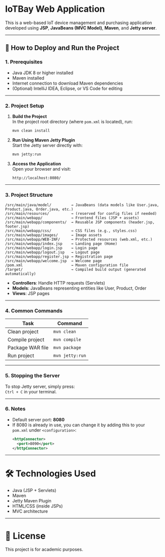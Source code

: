 # IoTBay Web Application

This is a web-based IoT device management and purchasing application developed using **JSP**, **JavaBeans (MVC Model)**, **Maven**, and **Jetty server**.

---

## 🚀 How to Deploy and Run the Project

### 1. Prerequisites

- Java JDK 8 or higher installed
- Maven installed
- Internet connection to download Maven dependencies
- (Optional) IntelliJ IDEA, Eclipse, or VS Code for editing

---

### 2. Project Setup

1. **Build the Project**  
   In the project root directory (where `pom.xml` is located), run:

   ```bash
   mvn clean install
   ```

2. **Run Using Maven Jetty Plugin**  
   Start the Jetty server directly with:

   ```bash
   mvn jetty:run
   ```

3. **Access the Application**  
   Open your browser and visit:
   ```
   http://localhost:8080/
   ```

---

### 3. Project Structure

```
/src/main/java/model/         → JavaBeans (data models like User.java, Product.java, Order.java, etc.)
/src/main/resources/          → (reserved for config files if needed)
/src/main/webapp/             → Frontend files (JSP + assets)
/src/main/webapp/components/  → Reusable JSP components (header.jsp, footer.jsp)
/src/main/webapp/css/         → CSS files (e.g., styles.css)
/src/main/webapp/images/      → Image assets
/src/main/webapp/WEB-INF/     → Protected resources (web.xml, etc.)
/src/main/webapp/index.jsp    → Landing page (Home)
/src/main/webapp/login.jsp    → Login page
/src/main/webapp/logout.jsp   → Logout page
/src/main/webapp/register.jsp → Registration page
/src/main/webapp/welcome.jsp  → Welcome page
/pom.xml                      → Maven configuration file
/target/                      → Compiled build output (generated automatically)
```

- **Controllers**: Handle HTTP requests (Servlets)
- **Models**: JavaBeans representing entities like User, Product, Order
- **Views**: JSP pages

---

### 4. Common Commands

| Task             | Command         |
| ---------------- | --------------- |
| Clean project    | `mvn clean`     |
| Compile project  | `mvn compile`   |
| Package WAR file | `mvn package`   |
| Run project      | `mvn jetty:run` |

---

### 5. Stopping the Server

To stop Jetty server, simply press:  
`Ctrl + C` in your terminal.

---

### 6. Notes

- Default server port: **8080**
- If 8080 is already in use, you can change it by adding this to your `pom.xml` under `<configuration>`:
  ```xml
  <httpConnector>
    <port>8090</port>
  </httpConnector>
  ```

---

# 🛠 Technologies Used

- Java (JSP + Servlets)
- Maven
- Jetty Maven Plugin
- HTML/CSS (inside JSPs)
- MVC architecture

---

# 📄 License

This project is for academic purposes.
